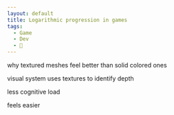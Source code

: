 ```yaml
---
layout: default
title: Logarithmic progression in games
tags:
  - Game
  - Dev
  - 👾
---
```

why textured meshes feel better than solid colored ones

visual system uses textures to identify depth

less cognitive load

feels easier